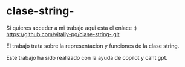 # clase-string-

Si quieres acceder a mi trabajo aqui esta el enlace :) https://github.com/vitaliy-pg/clase-string-.git

El trabajo trata sobre la representacion y funciones de la clase string.

Este trabajo ha sido realizado con la ayuda de copilot y caht gpt.
